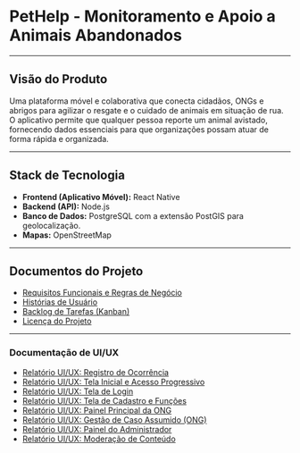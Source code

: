 # PetHelp - Monitoramento e Apoio a Animais Abandonados

---

## Visão do Produto

Uma plataforma móvel e colaborativa que conecta cidadãos, ONGs e abrigos para agilizar o resgate e o cuidado de animais em situação de rua. O aplicativo permite que qualquer pessoa reporte um animal avistado, fornecendo dados essenciais para que organizações possam atuar de forma rápida e organizada.

---

## Stack de Tecnologia

- **Frontend (Aplicativo Móvel):** React Native
- **Backend (API):** Node.js
- **Banco de Dados:** PostgreSQL com a extensão PostGIS para geolocalização.
- **Mapas:** OpenStreetMap

---

## Documentos do Projeto

- [Requisitos Funcionais e Regras de Negócio](requirements.md)
- [Histórias de Usuário](features.md)
- [Backlog de Tarefas (Kanban)](kanban_tasks.md)
- [Licença do Projeto](LICENSE.md)

---

### Documentação de UI/UX

- [Relatório UI/UX: Registro de Ocorrência](Relatorio_UI_UX_Registro.md)
- [Relatório UI/UX: Tela Inicial e Acesso Progressivo](Relatorio_UI_UX_Tela_Inicial.md)
- [Relatório UI/UX: Tela de Login](Relatorio_UI_UX_Tela_Login.md)
- [Relatório UI/UX: Tela de Cadastro e Funções](Relatorio_UI_UX_Tela_Cadastro.md)
- [Relatório UI/UX: Painel Principal da ONG](Relatorio_UI_UX_Painel_ONG.md)
- [Relatório UI/UX: Gestão de Caso Assumido (ONG)](Relatorio_UI_UX_Gestao_Caso_Assumido.md)
- [Relatório UI/UX: Painel do Administrador](Relatorio_UI_UX_Painel_Admin.md)
- [Relatório UI/UX: Moderação de Conteúdo](Relatorio_UI_UX_Moderacao_Conteudo.md)
